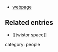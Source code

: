 

* [webpage](http://www.mat.univie.ac.at/~cap/)

## Related entries

* [[twistor space]]

category: people